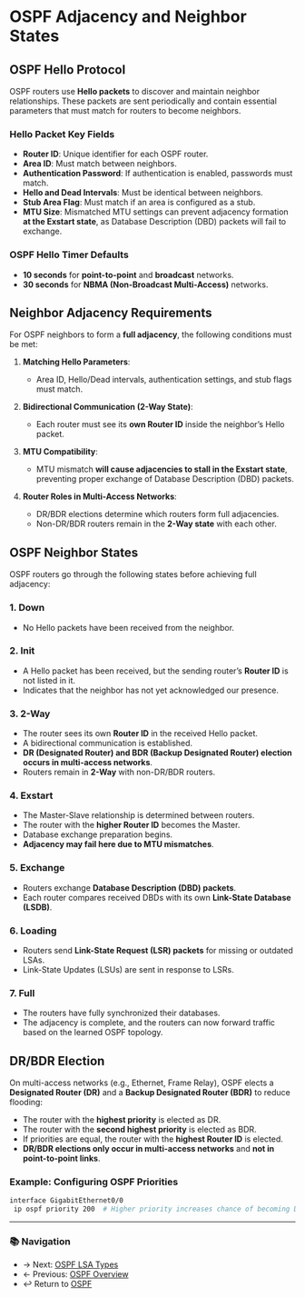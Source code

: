 # OSPF Adjacency and Neighbor States

## OSPF Hello Protocol
OSPF routers use **Hello packets** to discover and maintain neighbor relationships. These packets are sent periodically and contain essential parameters that must match for routers to become neighbors.

### Hello Packet Key Fields
- **Router ID**: Unique identifier for each OSPF router.
- **Area ID**: Must match between neighbors.
- **Authentication Password**: If authentication is enabled, passwords must match.
- **Hello and Dead Intervals**: Must be identical between neighbors.
- **Stub Area Flag**: Must match if an area is configured as a stub.
- **MTU Size**: Mismatched MTU settings can prevent adjacency formation **at the Exstart state**, as Database Description (DBD) packets will fail to exchange.

### OSPF Hello Timer Defaults
- **10 seconds** for **point-to-point** and **broadcast** networks.
- **30 seconds** for **NBMA (Non-Broadcast Multi-Access)** networks.

## Neighbor Adjacency Requirements
For OSPF neighbors to form a **full adjacency**, the following conditions must be met:

1. **Matching Hello Parameters**:
   - Area ID, Hello/Dead intervals, authentication settings, and stub flags must match.

2. **Bidirectional Communication (2-Way State)**:
   - Each router must see its **own Router ID** inside the neighbor’s Hello packet.

3. **MTU Compatibility**:
   - MTU mismatch **will cause adjacencies to stall in the Exstart state**, preventing proper exchange of Database Description (DBD) packets.

4. **Router Roles in Multi-Access Networks**:
   - DR/BDR elections determine which routers form full adjacencies.
   - Non-DR/BDR routers remain in the **2-Way state** with each other.

## OSPF Neighbor States
OSPF routers go through the following states before achieving full adjacency:

### **1. Down**
- No Hello packets have been received from the neighbor.

### **2. Init**
- A Hello packet has been received, but the sending router’s **Router ID** is not listed in it.
- Indicates that the neighbor has not yet acknowledged our presence.

### **3. 2-Way**
- The router sees its own **Router ID** in the received Hello packet.
- A bidirectional communication is established.
- **DR (Designated Router) and BDR (Backup Designated Router) election occurs in multi-access networks**.
- Routers remain in **2-Way** with non-DR/BDR routers.

### **4. Exstart**
- The Master-Slave relationship is determined between routers.
- The router with the **higher Router ID** becomes the Master.
- Database exchange preparation begins.
- **Adjacency may fail here due to MTU mismatches**.

### **5. Exchange**
- Routers exchange **Database Description (DBD) packets**.
- Each router compares received DBDs with its own **Link-State Database (LSDB)**.

### **6. Loading**
- Routers send **Link-State Request (LSR) packets** for missing or outdated LSAs.
- Link-State Updates (LSUs) are sent in response to LSRs.

### **7. Full**
- The routers have fully synchronized their databases.
- The adjacency is complete, and the routers can now forward traffic based on the learned OSPF topology.

## DR/BDR Election
On multi-access networks (e.g., Ethernet, Frame Relay), OSPF elects a **Designated Router (DR)** and a **Backup Designated Router (BDR)** to reduce flooding:
- The router with the **highest priority** is elected as DR.
- The router with the **second highest priority** is elected as BDR.
- If priorities are equal, the router with the **highest Router ID** is elected.
- **DR/BDR elections only occur in multi-access networks** and **not in point-to-point links**.

### Example: Configuring OSPF Priorities
```bash
interface GigabitEthernet0/0
 ip ospf priority 200  # Higher priority increases chance of becoming DR
```

---
### 📚 Navigation
- → Next: [OSPF LSA Types](./ospf-lsa-types.md)
- ← Previous: [OSPF Overview](./ospf-overview.md)
- ↩ Return to [OSPF](./README.md)

